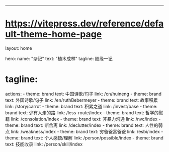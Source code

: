 ---
# https://vitepress.dev/reference/default-theme-home-page
layout: home

hero:
  name: "杂记"
  text: "植木成林"
  tagline: 随缘一记
  # tagline: 
  actions:
    - theme: brand
      text: 中国诗歌/句子
      link: /cn/huineng
    - theme: brand
      text: 外国诗歌/句子
      link: /en/ruthBebermeyer
    - theme: brand
      text: 故事积累
      link: /story/carrot
    - theme:  brand
      text: 积累之道
      link: /invest/base
    - theme: brand
      text: 少有人走的路
      link: /less-route/index
    - theme:  brand
      text: 哲学的慰籍
      link: /consolation/index
    - theme:  brand
      text: 非暴力沟通
      link: /nvc/index
    - theme:  brand
      text: 断舍离
      link: /declutter/index
    - theme:  brand
      text: 人性的弱点
      link: /weakness/index
    - theme:  brand
      text: 穷爸爸富爸爸
      link: /esbi/index
    - theme: brand
      text: 个人感悟/理解
      link: /person/possible/index
    - theme: brand
      text: 技能收录
      link: /person/skill/index


